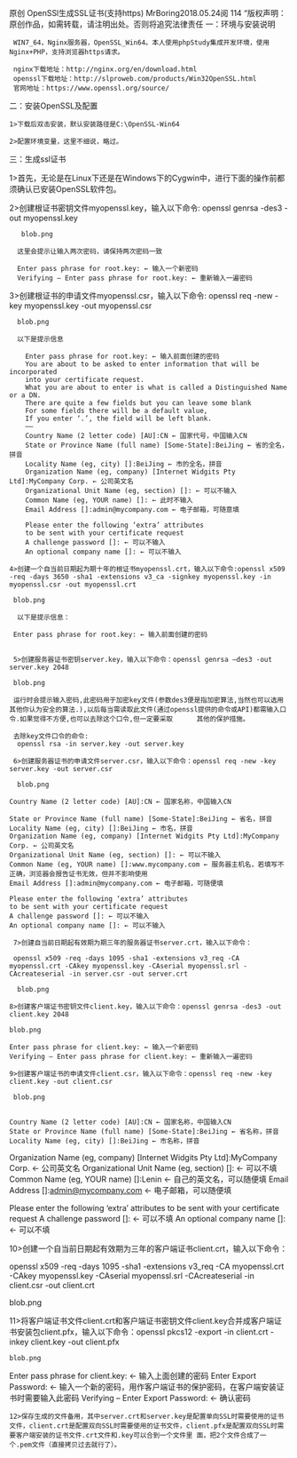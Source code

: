 
原创 OpenSSl生成SSL证书(支持https)
MrBoring2018.05.24阅 114
“版权声明：原创作品，如需转载，请注明出处。否则将追究法律责任
一：环境与安装说明

     WIN7_64，Nginx服务器，OpenSSL_Win64。本人使用phpStudy集成开发环境，使用Nginx+PHP，支持浏览器https请求。

     nginx下载地址：http://nginx.org/en/download.html 
     openssl下载地址：http://slproweb.com/products/Win32OpenSSL.html 
     官网地址：https://www.openssl.org/source/



二：安装OpenSSL及配置

    1>下载后双击安装，默认安装路径是C:\OpenSSL-Win64

    2>配置环境变量，这里不细说，略过。

    

三：生成ssl证书

   1>首先，无论是在Linux下还是在Windows下的Cygwin中，进行下面的操作前都须确认已安装OpenSSL软件包。

   2>创建根证书密钥文件myopenssl.key，输入以下命令:  openssl genrsa -des3 -out myopenssl.key

       blob.png

      这里会提示让输入两次密码，请保持两次密码一致

      Enter pass phrase for root.key: ← 输入一个新密码 
      Verifying – Enter pass phrase for root.key: ← 重新输入一遍密码

   3>创建根证书的申请文件myopenssl.csr，输入以下命令: openssl req -new -key myopenssl.key -out myopenssl.csr

      blob.png

      以下是提示信息  

        Enter pass phrase for root.key: ← 输入前面创建的密码 
        You are about to be asked to enter information that will be incorporated 
        into your certificate request. 
        What you are about to enter is what is called a Distinguished Name or a DN. 
        There are quite a few fields but you can leave some blank 
        For some fields there will be a default value, 
        If you enter ‘.’, the field will be left blank. 
        —– 
        Country Name (2 letter code) [AU]:CN ← 国家代号，中国输入CN 
        State or Province Name (full name) [Some-State]:BeiJing ← 省的全名，拼音 
        Locality Name (eg, city) []:BeiJing ← 市的全名，拼音 
        Organization Name (eg, company) [Internet Widgits Pty Ltd]:MyCompany Corp. ← 公司英文名 
        Organizational Unit Name (eg, section) []: ← 可以不输入 
        Common Name (eg, YOUR name) []: ← 此时不输入 
        Email Address []:admin@mycompany.com ← 电子邮箱，可随意填

        Please enter the following ‘extra’ attributes 
        to be sent with your certificate request 
        A challenge password []: ← 可以不输入 
        An optional company name []: ← 可以不输入

    4>创建一个自当前日期起为期十年的根证书myopenssl.crt，输入以下命令:openssl x509 -req -days 3650 -sha1 -extensions v3_ca -signkey myopenssl.key -in myopenssl.csr -out myopenssl.crt

     blob.png

      以下是提示信息：

     Enter pass phrase for root.key: ← 输入前面创建的密码


     5>创建服务器证书密钥server.key，输入以下命令：openssl genrsa –des3 -out server.key 2048

     blob.png

     运行时会提示输入密码,此密码用于加密key文件(参数des3便是指加密算法,当然也可以选用其他你认为安全的算法.),以后每当需读取此文件(通过openssl提供的命令或API)都需输入口令.如果觉得不方便,也可以去除这个口令,但一定要采取      其他的保护措施。

     去除key文件口令的命令: 
      openssl rsa -in server.key -out server.key

     6>创建服务器证书的申请文件server.csr，输入以下命令：openssl req -new -key server.key -out server.csr

      blob.png

    Country Name (2 letter code) [AU]:CN ← 国家名称，中国输入CN 

    State or Province Name (full name) [Some-State]:BeiJing ← 省名，拼音 
    Locality Name (eg, city) []:BeiJing ← 市名，拼音 
    Organization Name (eg, company) [Internet Widgits Pty Ltd]:MyCompany Corp. ← 公司英文名 
    Organizational Unit Name (eg, section) []: ← 可以不输入 
    Common Name (eg, YOUR name) []:www.mycompany.com ← 服务器主机名，若填写不正确，浏览器会报告证书无效，但并不影响使用 
    Email Address []:admin@mycompany.com ← 电子邮箱，可随便填

    Please enter the following ‘extra’ attributes 
    to be sent with your certificate request 
    A challenge password []: ← 可以不输入 
    An optional company name []: ← 可以不输入

     7>创建自当前日期起有效期为期三年的服务器证书server.crt，输入以下命令：

     openssl x509 -req -days 1095 -sha1 -extensions v3_req -CA myopenssl.crt -CAkey myopenssl.key -CAserial myopenssl.srl -CAcreateserial -in server.csr -out server.crt

      blob.png

    8>创建客户端证书密钥文件client.key，输入以下命令：openssl genrsa -des3 -out client.key 2048

    blob.png

    Enter pass phrase for client.key: ← 输入一个新密码 
    Verifying – Enter pass phrase for client.key: ← 重新输入一遍密码

    9>创建客户端证书的申请文件client.csr，输入以下命令：openssl req -new -key client.key -out client.csr

     blob.png


    Country Name (2 letter code) [AU]:CN ← 国家名称，中国输入CN 
    State or Province Name (full name) [Some-State]:BeiJing ← 省名称，拼音 
    Locality Name (eg, city) []:BeiJing ← 市名称，拼音 
   Organization Name (eg, company) [Internet Widgits Pty Ltd]:MyCompany Corp. ← 公司英文名 
   Organizational Unit Name (eg, section) []: ← 可以不填 
   Common Name (eg, YOUR name) []:Lenin ← 自己的英文名，可以随便填 
   Email Address []:admin@mycompany.com ← 电子邮箱，可以随便填

   Please enter the following ‘extra’ attributes 
   to be sent with your certificate request 
   A challenge password []: ← 可以不填 
   An optional company name []: ← 可以不填

   10>创建一个自当前日期起有效期为三年的客户端证书client.crt，输入以下命令：

   openssl x509 -req -days 1095 -sha1 -extensions v3_req -CA myopenssl.crt -CAkey myopenssl.key -CAserial myopenssl.srl -CAcreateserial -in client.csr -out client.crt

   blob.png

   11>将客户端证书文件client.crt和客户端证书密钥文件client.key合并成客户端证书安装包client.pfx，输入以下命令：openssl pkcs12 -export -in client.crt -inkey client.key -out client.pfx

    blob.png

   Enter pass phrase for client.key: ← 输入上面创建的密码 
   Enter Export Password: ← 输入一个新的密码，用作客户端证书的保护密码，在客户端安装证书时需要输入此密码 
   Verifying – Enter Export Password: ← 确认密码

    12>保存生成的文件备用，其中server.crt和server.key是配置单向SSL时需要使用的证书文件，client.crt是配置双向SSL时需要使用的证书文件，client.pfx是配置双向SSL时需要客户端安装的证书文件.crt文件和.key可以合到一个文件里 面，把2个文件合成了一个.pem文件（直接拷贝过去就行了）。







